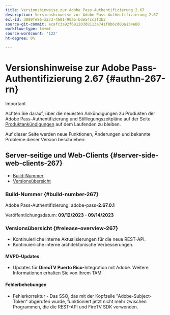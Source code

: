 ```yaml
---
title: Versionshinweise zur Adobe Pass-Authentifizierung 2.67
description: Versionshinweise zur Adobe Pass-Authentifizierung 2.67
exl-id: d899fe96-a273-4681-90a5-bde54cc2f3b3
source-git-commit: ecafc3a92f691203d8113a741f0b6cd00a134e80
workflow-type: tm+mt
source-wordcount: '122'
ht-degree: 0%

---
```


# Versionshinweise zur Adobe Pass-Authentifizierung 2.67 {#authn-267-rn}

>[!IMPORTANT]
>
> Achten Sie darauf, über die neuesten Ankündigungen zu Produkten der Adobe Pass-Authentifizierung und Stilllegungszeitpläne auf der Seite [Produktankündigungen](/help/authentication/product-announcements.md) auf dem Laufenden zu bleiben.

Auf dieser Seite werden neue Funktionen, Änderungen und bekannte Probleme dieser Version beschrieben:

## Server-seitige und Web-Clients {#server-side-web-clients-267}

* [Build-Nummer](#build-number-267)
* [Versionsübersicht](#release-overview-267)

### Build-Nummer {#build-number-267}

Adobe Pass-Authentifizierung: adobe-pass-**2.67.0.1**

Veröffentlichungsdatum: **09/12/2023 - 09/14/2023**

### Versionsübersicht {#release-overview-267}

* Kontinuierliche interne Aktualisierungen für die neue REST-API.
* Kontinuierliche interne architektonische Verbesserungen.

#### MVPD-Updates

* Updates für **DirecTV Puerto Rico**-Integration mit Adobe. Weitere Informationen erhalten Sie von Ihrem TAM.

#### Fehlerbehebungen

* Fehlerkorrektur - Das SSO, das mit der Kopfzeile &quot;Adobe-Subject-Token“ abgerufen wurde, funktioniert jetzt nicht mehr zwischen Programmen, die die REST-API und FireTV SDK verwenden.
